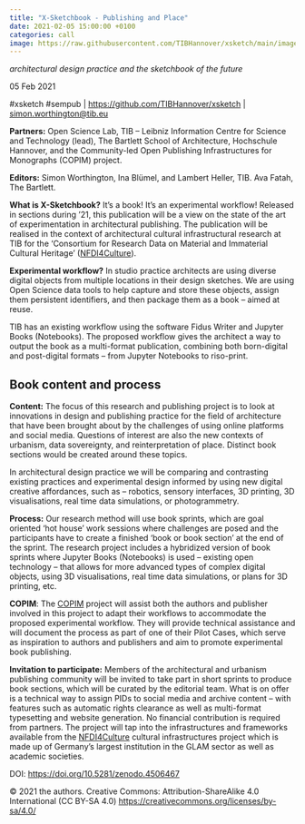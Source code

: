 ```yaml
---
title: "X-Sketchbook - Publishing and Place"
date: 2021-02-05 15:00:00 +0100
categories: call
image: https://raw.githubusercontent.com/TIBHannover/xsketch/main/images/semantic-publishing.jpg
---
```


*architectural design practice and the sketchbook of the future*

05 Feb 2021

\#xsketch \#sempub \| <https://github.com/TIBHannover/xsketch> \|
<simon.worthington@tib.eu>

**Partners:** Open Science Lab, TIB – Leibniz Information Centre for Science and
Technology (lead), The Bartlett School of Architecture, Hochschule Hannover, and
the Community-led Open Publishing Infrastructures for Monographs (COPIM)
project.

**Editors:** Simon Worthington, Ina Blümel, and Lambert Heller, TIB. Ava Fatah,
The Bartlett.

**What is X-Sketchbook?** It’s a book! It’s an experimental workflow! Released
in sections during ʼ21, this publication will be a view on the state of the art
of experimentation in architectural publishing. The publication will be realised
in the context of architectural cultural infrastructural research at TIB for the
‘Consortium for Research Data on Material and Immaterial Cultural Heritage’
([NFDI4Culture](https://nfdi4culture.de/)).

**Experimental workflow?** In studio practice architects are using diverse
digital objects from multiple locations in their design sketches. We are using
Open Science data tools to help capture and store these objects, assign them
persistent identifiers, and then package them as a book – aimed at reuse.

TIB has an existing workflow using the software Fidus Writer and Jupyter Books
(Notebooks). The proposed workflow gives the architect a way to output the book
as a multi-format publication, combining both born-digital and post-digital
formats – from Jupyter Notebooks to riso-print.

## Book content and process

**Content:** The focus of this research and publishing project is to look at
innovations in design and publishing practice for the field of architecture that
have been brought about by the challenges of using online platforms and social
media. Questions of interest are also the new contexts of urbanism, data
sovereignty, and reinterpretation of place. Distinct book sections would be
created around these topics.

In architectural design practice we will be comparing and contrasting existing
practices and experimental design informed by using new digital creative
affordances, such as – robotics, sensory interfaces, 3D printing, 3D
visualisations, real time data simulations, or photogrammetry.

**Process:** Our research method will use book sprints, which are goal oriented
‘hot house’ work sessions where challenges are posed and the participants have
to create a finished ‘book or book section’ at the end of the sprint. The
research project includes a hybridized version of book sprints where Jupyter
Books (Notebooks) is used – existing open technology – that allows for more
advanced types of complex digital objects, using 3D visualisations, real time
data simulations, or plans for 3D printing, etc.

**COPIM**: The [COPIM](https://www.copim.ac.uk/) project will assist both the
authors and publisher involved in this project to adapt their workflows to
accommodate the proposed experimental workflow. They will provide technical
assistance and will document the process as part of one of their Pilot Cases,
which serve as inspiration to authors and publishers and aim to promote
experimental book publishing.

**Invitation to participate:** Members of the architectural and urbanism
publishing community will be invited to take part in short sprints to produce
book sections, which will be curated by the editorial team. What is on offer is
a technical way to assign PIDs to social media and archive content – with
features such as automatic rights clearance as well as multi-format typesetting
and website generation. No financial contribution is required from partners. The
project will tap into the infrastructures and frameworks available from the
[NFDI4Culture](https://nfdi4culture.de/) cultural infrastructures project which
is made up of Germany’s largest institution in the GLAM sector as well as
academic societies.

DOI: <https://doi.org/10.5281/zenodo.4506467>

© 2021 the authors. Creative Commons: Attribution-ShareAlike 4.0 International
(CC BY-SA 4.0) <https://creativecommons.org/licenses/by-sa/4.0/>
